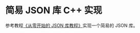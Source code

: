 # 简易 JSON 库 C++ 实现

参考教程[《从零开始的 JSON 库教程》](https://github.com/miloyip/json-tutorial)实现一个简易的 JSON 库。

